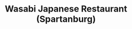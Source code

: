 ---
layout: place
title: "Wasabi Japanese Restaurant (Spartanburg)"
permalink: /south-carolina/spartanburg/wasabi-japanese-restaurant-spartanburg.html
stateAbbr: SC
stateName: South Carolina
cityName: Spartanburg
place_id: ChIJ3R-Ns8CdV4gRz59awV7YvSE
photos:
  - name: >-
      places/ChIJ3R-Ns8CdV4gRz59awV7YvSE/photos/AUy1YQ2Z9WQ0nIcZqWvVFqAUret5ZwWtO8b6DeNxSOIFFkwiuZvhcHk0-W0mK5BqJh-ySXv-wEhZVUiwmoOmbfjXtAW8L9dHg_6FVQJPN6QKbrvLaogKm7U-7tMgMn_UDfJuzHcxWHfpx3IemKrzlL66q8ZC9MFF2t8A6bPxG9cZQerJRXtywYBRubKoQ7KVtcbzUTHsoKUEGQZ0XywvejvFVAbvU1F_Jk20FoERoX4QcTDiCMAZA1Q0eA6Pv_3TvlZ8r1yCTgzE2dRZ1CfhpIpokup2nToJ_fg_-dq5_pkY4Lwmkg
    widthPx: 4032
    heightPx: 2268
    authorAttributions:
      - displayName: Wasabi Japanese Restaurant (Spartanburg)
        uri: https://maps.google.com/maps/contrib/103382245546720676067
        photoUri: >-
          https://lh3.googleusercontent.com/a-/ALV-UjUZeQzTcx9MF6jJ5B-Djbdwh7Yo8BanFbd-utfY1zqma8ttET_6=s100-p-k-no-mo
    flagContentUri: >-
      https://www.google.com/local/imagery/report/?cb_client=maps_api_places.places_api&image_key=!1e10!2sAF1QipOHPZ2sRY7Dp6B5y71zCl3WjNi5fDj2IbRIrXPb&hl=en-US
    googleMapsUri: >-
      https://www.google.com/maps/place//data=!3m4!1e2!3m2!1sAF1QipOHPZ2sRY7Dp6B5y71zCl3WjNi5fDj2IbRIrXPb!2e10!4m2!3m1!1s0x88579dc0b38d1fdd:0x21bdd85ec15a9fcf
  - name: >-
      places/ChIJ3R-Ns8CdV4gRz59awV7YvSE/photos/AUy1YQ2o0s3reHv75VW-kWR5Tk4_Y7gAZLHonrEfAfygUxuT6NDatrrPaGCyNVGeWmNb-EfmoSCwUSCxs34U2BCDWvsvwnf9f1lmyFr_1bRkgHEwP8QVisR42a53ycVllz8a0JfC9sz5cIAd1WgLMQ2nomuhpgb8PvgxI6OPAEV4u5iLj6fKOIlxxIL93CNbl-9v4cDfr0qKwLIZcfyjjbfHJkalFoOlKCNWne98fXhJz68FwAyCTTn86OIqSw5PqwZX4TDQIhFtAqtrA8CQMkbjhysv6v3rFNJ_AwJgpdxMq6iRPg
    widthPx: 3072
    heightPx: 1280
    authorAttributions:
      - displayName: Wasabi Japanese Restaurant (Spartanburg)
        uri: https://maps.google.com/maps/contrib/103382245546720676067
        photoUri: >-
          https://lh3.googleusercontent.com/a-/ALV-UjUZeQzTcx9MF6jJ5B-Djbdwh7Yo8BanFbd-utfY1zqma8ttET_6=s100-p-k-no-mo
    flagContentUri: >-
      https://www.google.com/local/imagery/report/?cb_client=maps_api_places.places_api&image_key=!1e10!2sAF1QipO7wTPp0-oDpGySP7gmAez2AYEvD965WQ_k88rn&hl=en-US
    googleMapsUri: >-
      https://www.google.com/maps/place//data=!3m4!1e2!3m2!1sAF1QipO7wTPp0-oDpGySP7gmAez2AYEvD965WQ_k88rn!2e10!4m2!3m1!1s0x88579dc0b38d1fdd:0x21bdd85ec15a9fcf
  - name: >-
      places/ChIJ3R-Ns8CdV4gRz59awV7YvSE/photos/AUy1YQ0vYWXFAxbpM_C8Ae3YjYtMLgM-c-e9FC1mBbNizGRw7sbTUNkwnnqQOgkATR4hpJSTdIEK5-t14HP83baW1OfixVtlcYboOwTkiQVIszmUJFhonXEEkdtqIJFmuXrjMeXaRrhWKLWHz8pQYAvkOKQzbSJOeh0MZOGQwLN9sqaXeQ3Or-SxJl9nI2ITdX2Jb0U0R0wRVpb6yXPIrViWBpQMx4SdnrtbqARxji7lOT-ERSp9Y6wHX1wQFg_LNKpVtKQ60vXreSrMHdgO56LoHydZjeCpA3NfDsVkapsPo6cqJbD5C73XE3KQ6K3U6Hnol7WOMN9YKALCQKwkFKwWxkPuO9tWjlCTe-mJzGHoIdo3Oog_BN25gvZDi9NI4oy6Y-U8SQmO7uo7M8DXwSxhY0KyNSP580vICB2bjEXXypO3kA
    widthPx: 4800
    heightPx: 3600
    authorAttributions:
      - displayName: Brooke Brown
        uri: https://maps.google.com/maps/contrib/116194588129095032322
        photoUri: >-
          https://lh3.googleusercontent.com/a-/ALV-UjX3Ps3KvkIW4uot-rnCwiuJT0APJbWUevnGALeVyTv8T2hsWeoU=s100-p-k-no-mo
    flagContentUri: >-
      https://www.google.com/local/imagery/report/?cb_client=maps_api_places.places_api&image_key=!1e10!2sCIHM0ogKEICAgIC3o6fGaQ&hl=en-US
    googleMapsUri: >-
      https://www.google.com/maps/place//data=!3m4!1e2!3m2!1sCIHM0ogKEICAgIC3o6fGaQ!2e10!4m2!3m1!1s0x88579dc0b38d1fdd:0x21bdd85ec15a9fcf
  - name: >-
      places/ChIJ3R-Ns8CdV4gRz59awV7YvSE/photos/AUy1YQ3df60LjFVu1vSxfzaZhuaQOocncMsGBbo_1WzoauGjHdR2F7CdPjooyLHJp7WVq6SIzD8xcR8h_ALM_5_g1uN0ouMQdJGeL6bZQMCSDN6MvarmDE6jf3GELdG9bR6lK1EnExy9G1-6DHhk6Lp-D-csG0sdmyI7ZqL5sizRx7dDnTP7vGJMUYtBOl3tJIidZ6LucDQ0Ldy0oDMjU71FVTmxhcNf7rZ4vcd4sK57PNdcVbOTjtnBFIGRWBpc_eUQJVLH9Dzp9Iwt874Z7aThV-gErMdOpD9xr0xamL5GO5l4nAwRSUEXVZu75IZs0WTLPdbQKcbHdooowJAtD-S5zVcAlaeAN-Mj8Lm5CtvlJhazirCi7Zjau6zdT03KVpWzArD3sPrUw50cF4JBQRimJdkNlQ1rif4a14uq-T18UfVAqg
    widthPx: 3000
    heightPx: 4000
    authorAttributions:
      - displayName: Sawyer Williams
        uri: https://maps.google.com/maps/contrib/109080888403014011835
        photoUri: >-
          https://lh3.googleusercontent.com/a/ACg8ocI2P4lphSkiw5L0936TWBjlhZJi_03xCcByQFPIohZkH81d8A=s100-p-k-no-mo
    flagContentUri: >-
      https://www.google.com/local/imagery/report/?cb_client=maps_api_places.places_api&image_key=!1e10!2sCIHM0ogKEICAgIDnoYL3YA&hl=en-US
    googleMapsUri: >-
      https://www.google.com/maps/place//data=!3m4!1e2!3m2!1sCIHM0ogKEICAgIDnoYL3YA!2e10!4m2!3m1!1s0x88579dc0b38d1fdd:0x21bdd85ec15a9fcf
  - name: >-
      places/ChIJ3R-Ns8CdV4gRz59awV7YvSE/photos/AUy1YQ2Lnyc-VsuTxCBwZFKvphNU2UJQCgxwroejSMYc7PgMAmED18tEYtqlLOjNP10XDuNM6lRlO5VgWK-2TFi89-QQM0Z5WMOqYe48yigvED8HR6Q1R6x3N6r6nGxMfV7Fwm3qwVB-5b51_OzEeBRTmsZxQFjgHPQiQ5syVbFxwsI6ziEB66XLA7Gp0A-0kIhDK482fYSG2bNOhBxR9s-fZV0ie5QWCeFhuDs_e50S39F9PIcN3iXdUo5JmJ_aMU3sDzGGnj8NlIdFVWe3xt5jLJLfps5N0gkbt76nx9bj9D_Kab_LVJAeMfSSQo8ISj9h9iVIjNXDUhd9WGN5HsoyT7IfSApz38ZtlGw-2Zr7ZGQdEL_XTZZDFMsMKhmANxp_cwyPNQ-hJ3DRwGHMRP99u28a29Zd_fM_qj1AT-X_znM0Og
    widthPx: 1920
    heightPx: 1080
    authorAttributions:
      - displayName: R W Smith
        uri: https://maps.google.com/maps/contrib/110099381617120698677
        photoUri: >-
          https://lh3.googleusercontent.com/a-/ALV-UjV4y4TbdecCrPAh7-l6rY9lQadN-yRT2zpOrIKv95-p1VI0IB8b=s100-p-k-no-mo
    flagContentUri: >-
      https://www.google.com/local/imagery/report/?cb_client=maps_api_places.places_api&image_key=!1e10!2sCIHM0ogKEICAgICjhcXecQ&hl=en-US
    googleMapsUri: >-
      https://www.google.com/maps/place//data=!3m4!1e2!3m2!1sCIHM0ogKEICAgICjhcXecQ!2e10!4m2!3m1!1s0x88579dc0b38d1fdd:0x21bdd85ec15a9fcf
  - name: >-
      places/ChIJ3R-Ns8CdV4gRz59awV7YvSE/photos/AUy1YQ2xTcacPR9ZSdRIN1daqo68rmWqToyks6NrvZt57-EFnFwruXef-cmKfxrTMHEOI81TBE70eKPthx6YtjmW6nAks59CS-tW6biKwkq6n7HGwiWClfQnoFGdcBq3KIdIGBIeCcVfg-TcuDW_yuHc7jHNzvPLVVQTveorJDl7zGpIpU-qR6aUyHQ4ys7LTXFpGgFxrCU1xScB02W3vFHRfwTLzoyUeDvshJ-AN146d-bXJWFBQGTZj2iSFtvdMgFp8jENtQWQLn7JMhB0CdA4xvI_7M1R9amM5KdPv3kkMZawBzzPYlKZWChI3x4d7-8XHLXpW77-KubiuRLYaNhQOADRxRgu1ME4shcY8BPFIzgKeZhg1J9nBiWC5A4izTCV60PCCU_MZt8jA5LwdmGehvWvvrx3OSjReh4qz46O4Q7RqXdE
    widthPx: 3287
    heightPx: 2474
    authorAttributions:
      - displayName: Elia W
        uri: https://maps.google.com/maps/contrib/108350631506042004670
        photoUri: >-
          https://lh3.googleusercontent.com/a-/ALV-UjXMjf0u0cUH98BPqZitPWzWKih5tSIT_WKAQ0IKFT0BTIM3gtyPOQ=s100-p-k-no-mo
    flagContentUri: >-
      https://www.google.com/local/imagery/report/?cb_client=maps_api_places.places_api&image_key=!1e10!2sCIHM0ogKEICAgICT7crq4AE&hl=en-US
    googleMapsUri: >-
      https://www.google.com/maps/place//data=!3m4!1e2!3m2!1sCIHM0ogKEICAgICT7crq4AE!2e10!4m2!3m1!1s0x88579dc0b38d1fdd:0x21bdd85ec15a9fcf
  - name: >-
      places/ChIJ3R-Ns8CdV4gRz59awV7YvSE/photos/AUy1YQ3v6ew_lDlk7UMgtSjN7meb9mrv9gPEKZT9dY2rVxmrviVAKFxvmDf5NLrabEMT1ZvP_Q2fcA6Ff51fq-kicfqf6JO8Q9XeYBkCLT6n1sy9ROIS8hftwMayebUY1fhTANAi6BNOYf7dAl3LmEfm6qH5knV3YKjdM3iKcgTramg8TvNvOZHixj8I5x3JB_0sPrRiycIR5uTVdpcijnra2nZFlUBlxQgtlsi4EIbtIb8cKUX315551j-ENiIRcZL3-4kMq0cfGaNUrX-6sCgYfPJuTuRBGwvTw4ZxEzeGBv8kiA
    widthPx: 2349
    heightPx: 1311
    authorAttributions:
      - displayName: Wasabi Japanese Restaurant (Spartanburg)
        uri: https://maps.google.com/maps/contrib/103382245546720676067
        photoUri: >-
          https://lh3.googleusercontent.com/a-/ALV-UjUZeQzTcx9MF6jJ5B-Djbdwh7Yo8BanFbd-utfY1zqma8ttET_6=s100-p-k-no-mo
    flagContentUri: >-
      https://www.google.com/local/imagery/report/?cb_client=maps_api_places.places_api&image_key=!1e10!2sAF1QipNTazsGt7kWmdmYrMwNVK4zgn9QBpVNXc8TCsx-&hl=en-US
    googleMapsUri: >-
      https://www.google.com/maps/place//data=!3m4!1e2!3m2!1sAF1QipNTazsGt7kWmdmYrMwNVK4zgn9QBpVNXc8TCsx-!2e10!4m2!3m1!1s0x88579dc0b38d1fdd:0x21bdd85ec15a9fcf
  - name: >-
      places/ChIJ3R-Ns8CdV4gRz59awV7YvSE/photos/AUy1YQ3g4m_KEu1b-w75FBnwZfUGudv9LJnaJjYDbDxfpbYgETeYqLpE_gbbdP0n5JAPJEdBercLwplwQRbC6-6hp14z7czvXghrKLTWaaHJg7TRduyecUmjuZHAWoYCXTOkEQsmj0zqu1sU0OKKeFUQGMrNUZiRGEzhwmoWC62BRsnInNlKP8dRV230_ZxGzRqL9OTJwRJePxi0eRyV0gTG2cSzsjL-CsXjJVKz7F0MMhlKUjYSwBYnWMw7PRGVkc0tuCzuEf-swqNitd0i9JiFErDuus5J4O6LAHWs75Xh3lkvaXNKcI_N0nq01c42ep2BBUPcCF3QNoh70lhDV728vqHmUOP1430RvwR4J7TBcB3uQ5IbZhd5rpBucHUrABso08-QueVBs1bkKIgbPC_I43_f3v1edfp1Xyq40iTCBObFNg
    widthPx: 3024
    heightPx: 4032
    authorAttributions:
      - displayName: Genalyn Sarento
        uri: https://maps.google.com/maps/contrib/106437215123254390355
        photoUri: >-
          https://lh3.googleusercontent.com/a-/ALV-UjXc1ujIdl5Bw05qLz0WHgDq433uugiJuBoXdofYzNsU-A8xl3g=s100-p-k-no-mo
    flagContentUri: >-
      https://www.google.com/local/imagery/report/?cb_client=maps_api_places.places_api&image_key=!1e10!2sCIHM0ogKEICAgIC51MqIAQ&hl=en-US
    googleMapsUri: >-
      https://www.google.com/maps/place//data=!3m4!1e2!3m2!1sCIHM0ogKEICAgIC51MqIAQ!2e10!4m2!3m1!1s0x88579dc0b38d1fdd:0x21bdd85ec15a9fcf
  - name: >-
      places/ChIJ3R-Ns8CdV4gRz59awV7YvSE/photos/AUy1YQ3s5oeBJkL-YHzkIMobArSxp2iISUo6_C_yfQokd9D2Adoujip4gPdo6uum9WKFDSs258fBy2EDP025_AA3hZ-iGPUAzKsPNdm5_JZTpWm8WgPGj9jXWU4gL6xaTumfoZXmC9XJH2Z-T3IYmDY8jVtU5IVojQQFokYvan7LqldxsaFBBKxyYXU2jOk_mtycRPaqWgIODkq8J3vfsn2Y3nHG_54WjFYdFHHoS2YC5gQGYFtvqT66jgvwfcW-JoasI5qm9ezP3sqm19FEc6X8lrOQz5fMjBOnuwb1vhwEKgn4vM6W50DiiEz1Svz2XD15wroaDQSnXuaHU6iu8ywxhy1w2SC7Z7BQKfolGWtqbWGjHWd_zRvlwlqt4rRNFyxpl0659ro6EK6Eqk-lS87RQsuYZ6C5UM4hci9-dkmJmM9c09hK
    widthPx: 4032
    heightPx: 3024
    authorAttributions:
      - displayName: Jonathan Duke
        uri: https://maps.google.com/maps/contrib/109020253299375110238
        photoUri: >-
          https://lh3.googleusercontent.com/a-/ALV-UjUB7EKvjFvNnfGedkofjklKX-jrM1uvlDzTWqEO1qFL4ZBYN844ng=s100-p-k-no-mo
    flagContentUri: >-
      https://www.google.com/local/imagery/report/?cb_client=maps_api_places.places_api&image_key=!1e10!2sCIHM0ogKEICAgICUqozb4QE&hl=en-US
    googleMapsUri: >-
      https://www.google.com/maps/place//data=!3m4!1e2!3m2!1sCIHM0ogKEICAgICUqozb4QE!2e10!4m2!3m1!1s0x88579dc0b38d1fdd:0x21bdd85ec15a9fcf
  - name: >-
      places/ChIJ3R-Ns8CdV4gRz59awV7YvSE/photos/AUy1YQ1eEcf68mXUfzT5OWiEbMbrniuVzLb4k1TTT36alsa25CUeWlrGp2ThX-eoIgm2lUAynF427gffbkzl5Zcp2A_8tlBBv8g3AOVbAOvizPGUJZ4fsA3LoIknMFRqerPOAyOWqmdubpk463FJ6APFSBmJCooYkYfnMLSBS3zKDtsYf4rxcp1FYQYwk2ScDaP2_L_R2Wz4CCo5PReygsnp92pfK_3G15WLaecK4k75aaKB2bQlZtAu0DS3SOgRfbn1d7XHkw_4ezsk0bskQ-tqcYLSeoo8j5NaOpzsC5zNJXTKPRR6ypnJdiDVbrsLH6rSSmotgniqpVRFaVMhA2WWMXl4fnROH4FnpBlIsMhtbNbAU1XYvC41s2Cwto_iSH5XAF4Bze8gAOQIuiqXCtHWLfbT1lm-NMnMW6r2ESRen_Lkp4wi
    widthPx: 3024
    heightPx: 4032
    authorAttributions:
      - displayName: Skwirl
        uri: https://maps.google.com/maps/contrib/113118604433654429345
        photoUri: >-
          https://lh3.googleusercontent.com/a-/ALV-UjVeURbiDXgYw-yyC9FQYIHGqOz7_frk4FY-kLApVy1ggycL8vaH=s100-p-k-no-mo
    flagContentUri: >-
      https://www.google.com/local/imagery/report/?cb_client=maps_api_places.places_api&image_key=!1e10!2sCIHM0ogKEICAgIDs_oPv0QE&hl=en-US
    googleMapsUri: >-
      https://www.google.com/maps/place//data=!3m4!1e2!3m2!1sCIHM0ogKEICAgIDs_oPv0QE!2e10!4m2!3m1!1s0x88579dc0b38d1fdd:0x21bdd85ec15a9fcf
address: 1529 John B White Sr Blvd C, Spartanburg, SC 29301, USA
street: 1529 John B White Sr Blvd C
city: Spartanburg
state: SC
zip: '29301'
country: USA
neighborhood: null
latitude: '34.922418'
longitude: '-81.973806'
accessibility_options:
  wheelchairAccessibleParking: true
  wheelchairAccessibleEntrance: true
  wheelchairAccessibleRestroom: true
  wheelchairAccessibleSeating: true
business_status: OPERATIONAL
name: Wasabi Japanese Restaurant (Spartanburg)
google_maps_links:
  directionsUri: >-
    https://www.google.com/maps/dir//''/data=!4m7!4m6!1m1!4e2!1m2!1m1!1s0x88579dc0b38d1fdd:0x21bdd85ec15a9fcf!3e0
  placeUri: https://maps.google.com/?cid=2431337275332403151
  writeAReviewUri: >-
    https://www.google.com/maps/place//data=!4m3!3m2!1s0x88579dc0b38d1fdd:0x21bdd85ec15a9fcf!12e1
  reviewsUri: >-
    https://www.google.com/maps/place//data=!4m4!3m3!1s0x88579dc0b38d1fdd:0x21bdd85ec15a9fcf!9m1!1b1
  photosUri: >-
    https://www.google.com/maps/place//data=!4m3!3m2!1s0x88579dc0b38d1fdd:0x21bdd85ec15a9fcf!10e5
primary_type: Japanese Restaurant
opening_hours:
  regular: null
  current: null
secondary_opening_hours:
  regular:
    weekdayDescriptions: null
    type: null
  current:
    weekdayDescriptions: null
    type: null
phone: null
price_level: null
price_range: null
rating: null
rating_count: 0
website: null
description: null
reviews: null
parking_options: null
payment_options: null
allow_dogs: null
curbside_pickup: null
delivery: null
dine_in: null
good_for_children: null
good_for_groups: null
good_for_sports: null
live_music: null
menu_for_children: null
outdoor_seating: null
reservable: null
restroom: null
serves_beer: null
serves_breakfast: null
serves_brunch: null
serves_cocktails: null
serves_coffee: null
serves_dinner: null
serves_dessert: null
serves_lunch: null
serves_vegetarian_food: null
serves_wine: null
takeout: null
slug: Wasabi-Japanese-Restaurant-Spartanburg

---
